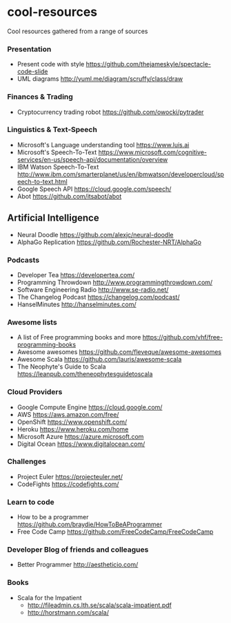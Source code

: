 # cool-resources

Cool resources gathered from a range of sources

### Presentation

 - Present code with style https://github.com/thejameskyle/spectacle-code-slide
 - UML diagrams http://yuml.me/diagram/scruffy/class/draw
 
### Finances & Trading

 - Cryptocurrency trading robot https://github.com/owocki/pytrader
 
### Linguistics & Text-Speech

 - Microsoft's Language understanding tool https://www.luis.ai
 - Microsoft's Speech-To-Text https://www.microsoft.com/cognitive-services/en-us/speech-api/documentation/overview
 - IBM Watson Speech-To-Text http://www.ibm.com/smarterplanet/us/en/ibmwatson/developercloud/speech-to-text.html
 - Google Speech API https://cloud.google.com/speech/
 - Abot https://github.com/itsabot/abot

## Artificial Intelligence

 - Neural Doodle https://github.com/alexjc/neural-doodle
 - AlphaGo Replication https://github.com/Rochester-NRT/AlphaGo
 
### Podcasts

 - Developer Tea https://developertea.com/
 - Programming Throwdown http://www.programmingthrowdown.com/
 - Software Engineering Radio http://www.se-radio.net/
 - The Changelog Podcast https://changelog.com/podcast/
 - HanselMinutes http://hanselminutes.com/
 
### Awesome lists

 - A list of Free programming books and more https://github.com/vhf/free-programming-books
 - Awesome awesomes https://github.com/fleveque/awesome-awesomes
 - Awesome Scala https://github.com/lauris/awesome-scala
 - The Neophyte's Guide to Scala https://leanpub.com/theneophytesguidetoscala
 
### Cloud Providers

 - Google Compute Engine https://cloud.google.com/
 - AWS https://aws.amazon.com/free/
 - OpenShift https://www.openshift.com/
 - Heroku https://www.heroku.com/home
 - Microsoft Azure https://azure.microsoft.com
 - Digital Ocean https://www.digitalocean.com/
 
### Challenges

 - Project Euler https://projecteuler.net/
 - CodeFights https://codefights.com/
 
### Learn to code

 - How to be a programmer https://github.com/braydie/HowToBeAProgrammer
 - Free Code Camp https://github.com/FreeCodeCamp/FreeCodeCamp

### Developer Blog of friends and colleagues

 - Better Programmer http://aestheticio.com/
 
### Books
  - Scala for the Impatient
    - http://fileadmin.cs.lth.se/scala/scala-impatient.pdf
    - http://horstmann.com/scala/
